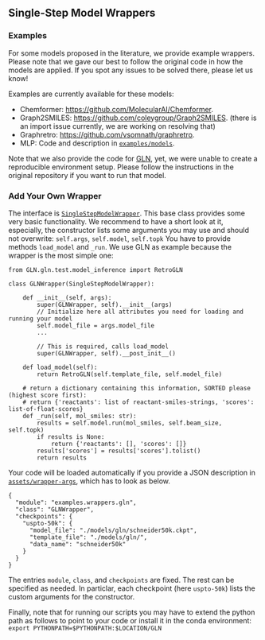 ## Single-Step Model Wrappers 


### Examples

For some models proposed in the literature, we provide example wrappers.
Please note that we gave our best to follow the original code in how the models are applied. If you spot any issues to be solved there, please let us know!

Examples are currently available for these models:

- Chemformer: https://github.com/MolecularAI/Chemformer.
- Graph2SMILES: https://github.com/coleygroup/Graph2SMILES. (there is an import issue currently, we are working on resolving that)
- Graphretro: https://github.com/vsomnath/graphretro. 
- MLP: Code and description in [`examples/models`](../models/README.md). 

 Note that we also provide the code for [GLN](https://github.com/Hanjun-Dai/GLN), yet, we were unable to create a reproducible environment setup. Please follow the instructions in the original repository if you want to run that model. 

### Add Your Own Wrapper

The interface is [`SingleStepModelWrapper`](../../retroeval/model/wrapper.py). This base class provides some very basic functionality. We recommend to have a short look at it, especially, the constructor lists some arguments you may use and should not overwrite: `self.args`, `self.model`, `self.topk`
You have to provide methods `load_model` and `_run`.
We use GLN as example because the wrapper is the most simple one:

````
from GLN.gln.test.model_inference import RetroGLN

class GLNWrapper(SingleStepModelWrapper):

    def __init__(self, args):
        super(GLNWrapper, self).__init__(args)
        // Initialize here all attributes you need for loading and running your model
        self.model_file = args.model_file
        ...

        // This is required, calls load_model
        super(GLNWrapper, self).__post_init__()

    def load_model(self):
        return RetroGLN(self.template_file, self.model_file)

    # return a dictionary containing this information, SORTED please (highest score first):
    # return {'reactants': list of reactant-smiles-strings, 'scores': list-of-float-scores}
    def _run(self, mol_smiles: str):
        results = self.model.run(mol_smiles, self.beam_size, self.topk)
        if results is None:
            return {'reactants': [], 'scores': []}
        results['scores'] = results['scores'].tolist()
        return results
````

Your code will be loaded automatically if you provide a JSON description in [`assets/wrapper-args`](../../assets/wrapper-args), which has to look as below.

````
{
  "module": "examples.wrappers.gln",
  "class": "GLNWrapper",
  "checkpoints": {
    "uspto-50k": {
      "model_file": "./models/gln/schneider50k.ckpt",
      "template_file": "./models/gln/",
      "data_name": "schneider50k"
    }
  }
}
````

The entries `module`, `class`, and `checkpoints` are fixed. The rest can be specified as needed.
In particlar, each checkpoint (here `uspto-50k`) lists the custom arguments for the constructor.

Finally, note that for running our scripts you may have to extend the python path as follows to point to your code or install it in the conda environment: 
<br/>`export PYTHONPATH=$PYTHONPATH:$LOCATION/GLN`
